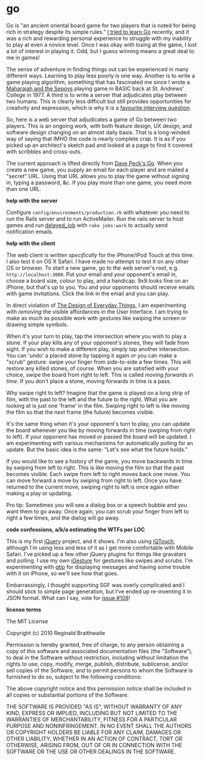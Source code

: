 go
===

Go is "an ancient oriental board game for two players that is noted for being rich in strategy despite its simple rules." [I tried to learn Go](http://github.com/raganwald/homoiconic/blob/master/2009-10-20/high_anxiety.md#readme "High Anxiety") recently, and it was a rich and rewarding personal experience to struggle with my inability to play at even a novice level. Once I was okay with losing at the game, I lost a lot of interest in playing it. Odd, but I guess winning means a great deal to me in games!

The sense of adventure in finding things out can be experienced in many different ways. Learning to play less poorly is one way. Another is to write a game playing algorithm, something that has fascinated me since I wrote a [Maharajah and the Sepoys](http://en.wikipedia.org/wiki/Maharajah_and_the_Sepoys) playing game in BASIC back at St. Andrews' College in 1977. A third is to write a server that adjudicates play between two humans. This is clearly less difficult but still provides opportunities for creativity and expression, which is why it is a [favourite interview question](http://weblog.raganwald.com/2006/06/my-favourite-interview-question.html "My favourite interview question").

So, here is a web server that adjudicates a game of Go between two players. This is an ongoing work, with both feature design, UX design, and software design changing on an almost daily basis. That is a long-winded way of saying that IMHO the code is nearly complete crap. It is as if you picked up an architect's sketch pad and looked at a page to find it covered with scribbles and cross-outs.

The current approach is lifted directly from [Dave Peck's Go](http://go.davepeck.org/ "[Dave Peck's Go]"). When you create a new game, you supply an email for each player and are mailed a "secret" URL. Using that URL allows you to play the game without signing in, typing a password, &c. If you play more than one game, you need more than one URL.

**help with the server**

Configure `config/environments/production.rb` with whatever you need to run the Rails server and to run ActiveMailer. Run the rails server to host games and run [delayed\_job](http://github.com/tobi/delayed_job "Delayed Job") with `rake jobs:work` to actually send notification emails. 

**help with the client**

The web client is written *specifically* for the iPhone/iPod Touch at this time. I also test it on OS X Safari. I have made no attempt to test it on any other OS or browser. To start a new game, go to the web server's root, e.g. `http://localhost:3000`. Put your email and your opponent's email in, choose a board size, colour to play, and a handicap. 9x9 looks fine on an iPhone, but that's up to you. You and your opponents should receive emails with game invitations. Click the link in the email and you can play.

In direct violation of [The Design of Everyday Things](http://www.amazon.com/gp/product/0465067107?ie=UTF8&amp;tag=raganwald001-20&amp;linkCode=as2&amp;camp=1789&amp;creative=390957&amp;creativeASIN=0465067107 "Amazon.com: The Design of Everyday Things (9780465067107): Donald A. Norman: Books"), I am experimenting with *removing* the visible affordances in the User Interface. I am trying to make as much as possible work with gestures like swiping the screen or drawing simple symbols.

When it's your turn to play, tap the intersection where you wish to play a stone. If your play kills any of your opponent's stones, they will fade from sight. If you wish to make a different play, simply tap another intersection. You can 'undo' a placed stone by tapping it again *or* you can make a "scrub" gesture: swipe your finger from side-to-side a few times. This will restore any killed stones, of course. When you are satisfied with your choice, swipe the board from right to left. This is called *moving forwards in time*. If you don't place a stone, moving forwards in time is a pass.

Why swipe right to left? Imagine that the game is played on a long strip of film, with the past to the left and the future to the right. What you are looking at is just one 'frame' in the film. Swiping right to left is like moving the film so that the next frame (the future) becomes visible.

It's the same thing when it's your opponent's turn to play, you can update the board whenever you like by moving forwards in time (swiping from right to left). If your opponent has moved or passed the board will be updated. I am experimenting with various mechanisms for automatically polling for an update. But the basic idea is the same: "Let's see what the future holds."

If you would like to see a history of the game, you move backwards in time by swiping from left to right. This is like moving the film so that the past becomes visible. Each swipe from left to right moves back one move. You can move forward a move by swiping from right to left. Once you have returned to the current move, swiping right to left is once again either making a play or updating.

Pro tip: Sometimes you will see a dialog box or a speech bubble and you want them to go away. Once again, you can scrub your finger from left to right a few times, and the dialog will go away.

**code confessions, a/k/a estimating the WTFs per LOC**

This is my first [jQuery](http://jquery.com/ "jQuery: The Write Less, Do More, JavaScript Library") project, and it shows. I'm also using [jQTouch](http://www.jqtouch.com/), although I'm using less and less of it as I get more comfortable with Mobile Safari. I've picked up a few other jQuery plugins for things like gravatars and polling. I use my own [iGesture][igesture] for gestures like swipes and scrubs. I'm experimenting with [qtip](http://craigsworks.com/projects/qtip/ "qTip - The jQuery tooltip plugin  - Home") for displaying messages and having some trouble with it on iPhone, so we'll see how that goes.

Embarrassingly, I thought supporting SGF was overly complicated and I should stick to simple page generation, but I've ended up re-inventing it in JSON format. What can I say, vote for [issue #108](https://github.com/raganwald/go/issues/#issue/108)!

**license terms**

The MIT License

Copyright (c) 2010 Reginald Braithwaite

Permission is hereby granted, free of charge, to any person obtaining a copy
of this software and associated documentation files (the "Software"), to deal
in the Software without restriction, including without limitation the rights
to use, copy, modify, merge, publish, distribute, sublicense, and/or sell
copies of the Software, and to permit persons to whom the Software is
furnished to do so, subject to the following conditions:

The above copyright notice and this permission notice shall be included in
all copies or substantial portions of the Software.

THE SOFTWARE IS PROVIDED "AS IS", WITHOUT WARRANTY OF ANY KIND, EXPRESS OR
IMPLIED, INCLUDING BUT NOT LIMITED TO THE WARRANTIES OF MERCHANTABILITY,
FITNESS FOR A PARTICULAR PURPOSE AND NONINFRINGEMENT. IN NO EVENT SHALL THE
AUTHORS OR COPYRIGHT HOLDERS BE LIABLE FOR ANY CLAIM, DAMAGES OR OTHER
LIABILITY, WHETHER IN AN ACTION OF CONTRACT, TORT OR OTHERWISE, ARISING FROM,
OUT OF OR IN CONNECTION WITH THE SOFTWARE OR THE USE OR OTHER DEALINGS IN
THE SOFTWARE.

[igesture]: http://github.com/raganwald/iGesture